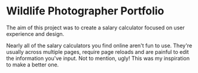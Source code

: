 # Wildlife Photographer Portfolio

The aim of this project was to create a salary calculator focused on user experience and design.

Nearly all of the salary calculators you find online aren't fun to use. They're usually across multiple pages, require page reloads and are painful to edit the information you've input. Not to mention, ugly! This was my inspiration to make a better one.
